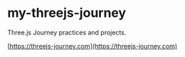 # my-threejs-journey
Three.js Journey practices and projects.

[https://threejs-journey.com](https://threejs-journey.com)
